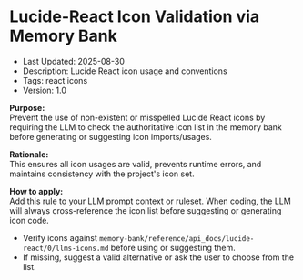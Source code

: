 # Lucide-React Icon Validation via Memory Bank
- Last Updated: 2025-08-30
- Description: Lucide React icon usage and conventions
- Tags: react icons
- Version: 1.0


**Purpose:**  
Prevent the use of non-existent or misspelled Lucide React icons by requiring the LLM to check the authoritative icon list in the memory bank before generating or suggesting icon imports/usages.


**Rationale:**  
This ensures all icon usages are valid, prevents runtime errors, and maintains consistency with the project's icon set.


**How to apply:**  
Add this rule to your LLM prompt context or ruleset. When coding, the LLM will always cross-reference the icon list before suggesting or generating icon code.

- Verify icons against `memory-bank/reference/api_docs/lucide-react/0/llms-icons.md` before using or suggesting them.
- If missing, suggest a valid alternative or ask the user to choose from the list.

